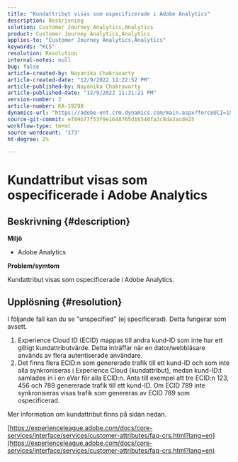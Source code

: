 ```yaml
---
title: "Kundattribut visas som ospecificerade i Adobe Analytics"
description: Beskrivning
solution: Customer Journey Analytics,Analytics
product: Customer Journey Analytics,Analytics
applies-to: "Customer Journey Analytics,Analytics"
keywords: "KCS"
resolution: Resolution
internal-notes: null
bug: false
article-created-by: Nayanika Chakravarty
article-created-date: "12/9/2022 11:22:52 PM"
article-published-by: Nayanika Chakravarty
article-published-date: "12/9/2022 11:31:21 PM"
version-number: 2
article-number: KA-19298
dynamics-url: "https://adobe-ent.crm.dynamics.com/main.aspx?forceUCI=1&pagetype=entityrecord&etn=knowledgearticle&id=4508b765-1878-ed11-81aa-6045bd006b3d"
source-git-commit: ef89b77f53f9e1648765d16540fa3c8da2acde25
workflow-type: tm+mt
source-wordcount: '173'
ht-degree: 2%

---
```


# Kundattribut visas som ospecificerade i Adobe Analytics

## Beskrivning {#description}


<b>Miljö</b>

- Adobe Analytics

<b>Problem/symtom</b>

Kundattribut visas som ospecificerade i Adobe Analytics.


## Upplösning {#resolution}




I följande fall kan du se &quot;unspecified&quot; (ej specificerad). Detta fungerar som avsett.

1. Experience Cloud ID (ECID) mappas till andra kund-ID som inte har ett giltigt kundattributvärde. Detta inträffar när en dator/webbläsare används av flera autentiserade användare.
2. Det finns flera ECID:n som genererade trafik till ett kund-ID och som inte alla synkroniseras i Experience Cloud (kundattribut), medan kund-ID:t samlades in i en eVar för alla ECID:n. Anta till exempel att tre ECID:n 123, 456 och 789 genererade trafik till ett kund-ID. Om ECID 789 inte synkroniseras visas trafik som genereras av ECID 789 som ospecificerad.




Mer information om kundattribut finns på sidan nedan.

[https://experienceleague.adobe.com/docs/core-services/interface/services/customer-attributes/faq-crs.html?lang=en](https://experienceleague.adobe.com/docs/core-services/interface/services/customer-attributes/faq-crs.html?lang=en)
